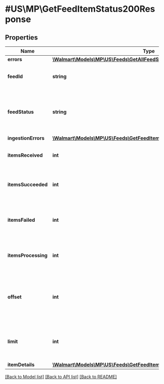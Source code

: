# #US\MP\GetFeedItemStatus200Response

## Properties

Name | Type | Description | Notes
------------ | ------------- | ------------- | -------------
**errors** | [**\Walmart\Models\MP\US\Feeds\GetAllFeedStatuses200ResponseErrorsInner[]**](GetAllFeedStatuses200ResponseErrorsInner.md) |  | [optional]
**feedId** | **string** | A unique ID used for tracking the Feed File | [optional]
**feedStatus** | **string** | Can be one of the following: RECEIVED, INPROGRESS, PROCESSED, or ERROR | [optional]
**ingestionErrors** | [**\Walmart\Models\MP\US\Feeds\GetFeedItemStatus200ResponseIngestionErrors**](GetFeedItemStatus200ResponseIngestionErrors.md) |  | [optional]
**itemsReceived** | **int** | The number of items received in the feed | [optional]
**itemsSucceeded** | **int** | The number of items in the feed that processed successfully | [optional]
**itemsFailed** | **int** | The number of items in the feed that failed due to a data or system error | [optional]
**itemsProcessing** | **int** | The number of items in the feed that are still processing | [optional]
**offset** | **int** | The object response to the starting number, where 0 is the first entity available for request | [optional]
**limit** | **int** | The number of items returned. Cannot be greater than 1000. | [optional]
**itemDetails** | [**\Walmart\Models\MP\US\Feeds\GetFeedItemStatus200ResponseItemDetails**](GetFeedItemStatus200ResponseItemDetails.md) |  | [optional]


[[Back to Model list]](../) [[Back to API list]](../../Api/US/MP) [[Back to README]](../../README.md)
